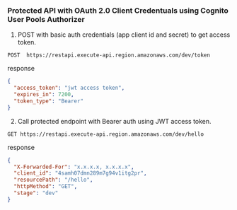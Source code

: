 ### Protected API with OAuth 2.0 Client Credentuals using Cognito User Pools Authorizer

1. POST with basic auth credentials (app client id and secret) to get access token.
```
POST  https://restapi.execute-api.region.amazonaws.com/dev/token
```
response
```json
{
  "access_token": "jwt access token",
  "expires_in": 7200,
  "token_type": "Bearer"
}
```

2. Call protected endpoint with Bearer auth using JWT access token.
```
GET https://restapi.execute-api.region.amazonaws.com/dev/hello
```
response
```json
{
  "X-Forwarded-For": "x.x.x.x, x.x.x.x",
  "client_id": "4samh07dmn289m7g94v1itg2pr",
  "resourcePath": "/hello",
  "httpMethod": "GET",
  "stage": "dev"
}
```

